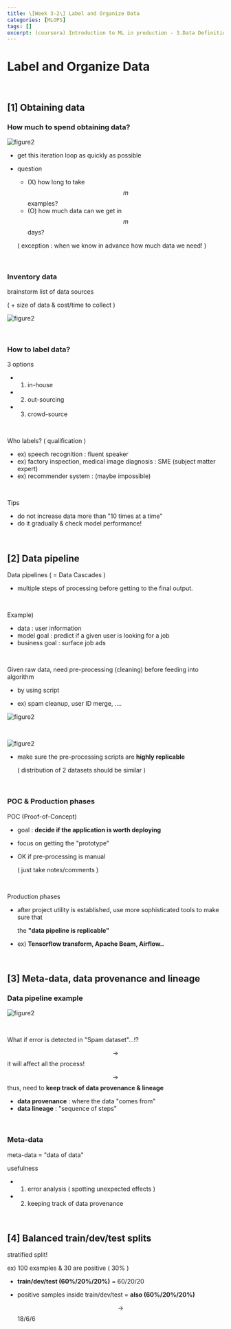 ```yaml
---
title: \[Week 3-2\] Label and Organize Data
categories: [MLOPS]
tags: []
excerpt: (coursera) Introduction to ML in production - 3.Data Definition and Baseline
---
```


<script src="https://cdn.mathjax.org/mathjax/latest/MathJax.js?config=TeX-AMS-MML_HTMLorMML" type="text/javascript"></script>

# Label and Organize Data

<br>

## [1] Obtaining data

### How much to spend obtaining data?

![figure2](/assets/img/mlops/img57.png)

- get this iteration loop as quickly as possible

- question

  - (X) how long to take $$m$$ examples?
  - (O) how much data can we get in $$m$$ days?

  ( exception : when we know in advance how much data we need! )

<br>

### Inventory data

brainstorm list of data sources 

( + size of data & cost/time to collect )

![figure2](/assets/img/mlops/img58.png)

<br>

### How to label data?

3 options

- 1) in-house
- 2) out-sourcing
- 3) crowd-source

<br>

Who labels? ( qualification )

- ex) speech recognition : fluent speaker
- ex) factory inspection, medical image diagnosis : SME (subject matter expert)
- ex) recommender system : (maybe impossible)

<br>

Tips

- do not increase data more than "10 times at a time"
- do it gradually & check model performance!

<br>

## [2] Data pipeline

Data pipelines ( = Data Cascades )

- multiple steps of processing before getting to the final output.

<br>

Example)

- data : user information
- model goal : predict if a given user is looking for a job
- business goal : surface job ads

<br>

Given raw data, need pre-processing (cleaning) before feeding into algorithm

- by using script

- ex) spam cleanup, user ID merge, ....

![figure2](/assets/img/mlops/img59.png)

<br>

![figure2](/assets/img/mlops/img60.png)

- make sure the pre-processing scripts are **highly replicable**

  ( distribution of 2 datasets should be similar )

<br>

### POC & Production phases

POC (Proof-of-Concept)

- goal : **decide if the application is worth deploying**

- focus on getting the "prototype"

- OK if pre-processing is manual

  ( just take notes/comments )

<br>

Production phases

- after project utility is established, use more sophisticated tools to make sure that

  the **"data pipeline is replicable"**

- ex) **Tensorflow transform, Apache Beam, Airflow..**

<br>

## [3] Meta-data, data provenance and lineage

### Data pipeline example

![figure2](/assets/img/mlops/img61.png)

<br>

What if error is detected in "Spam dataset"...!?

$$\rightarrow$$ it will affect all the process!

$$\rightarrow$$ thus, need to **keep track of data provenance & lineage**

- **data provenance** : where the data "comes from"
- **data lineage** : "sequence of steps"

<br>

### Meta-data

meta-data = "data of data"

usefulness

- 1) error analysis ( spotting unexpected effects )
- 2) keeping track of data provenance

<br>

## [4] Balanced train/dev/test splits

stratified split!

ex) 100 examples & 30 are positive ( 30% )

- **train/dev/test (60%/20%/20%)** = 60/20/20

- positive samples inside train/dev/test = **also (60%/20%/20%)**

  $$\rightarrow$$ 18/6/6 


